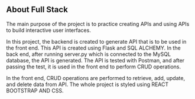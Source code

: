 



## About Full Stack 

The main purpose of the project is to practice creating APIs and using APIs to build interactive user interfaces.

In this project, the backend is created to generate API that is to be used in the front end. This API is created using Flask and SQL ALCHEMY. In the back end, after running server.py which is connected to the MySQL database, the API is generated. The API is tested with Postman, and after passing the test, it is used in the front end to perform CRUD operations. 

In the front end, CRUD operations are performed to retrieve, add, update, and delete data from API. The whole project is styled using REACT BOOTSTRAP AND CSS. 
